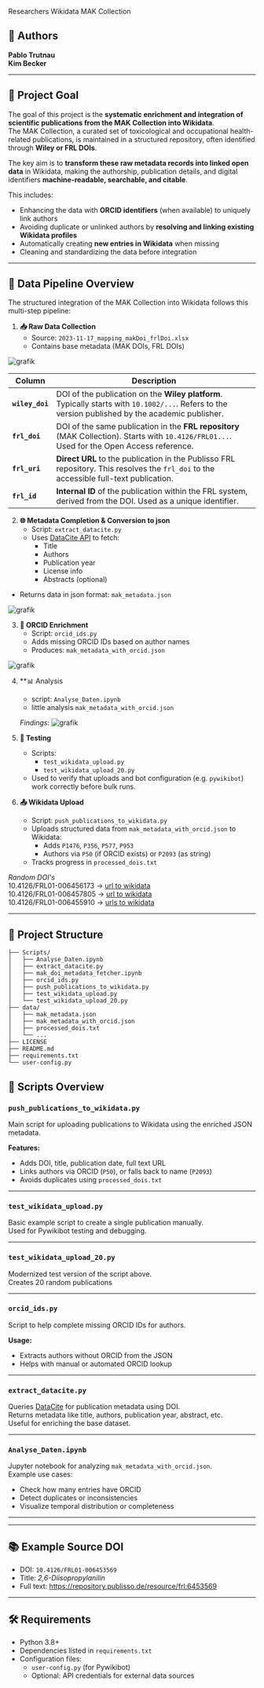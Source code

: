  Researchers Wikidata MAK Collection

## 👥 Authors  
**Pablo Trutnau**  
**Kim Becker**

---

## 🎯 Project Goal

The goal of this project is the **systematic enrichment and integration of scientific publications from the MAK Collection into Wikidata**.<br>
The MAK Collection, a curated set of toxicological and occupational health-related publications, is maintained in a structured repository, often identified through **Wiley or FRL DOIs**.  

The key aim is to **transform these raw metadata records into linked open data** in Wikidata, making the authorship, publication details, and digital identifiers **machine-readable, searchable, and citable**.

This includes:

- Enhancing the data with **ORCID identifiers** (when available) to uniquely link authors  
- Avoiding duplicate or unlinked authors by **resolving and linking existing Wikidata profiles**  
- Automatically creating **new entries in Wikidata** when missing  
- Cleaning and standardizing the data before integration  

---

## 🔄 Data Pipeline Overview

The structured integration of the MAK Collection into Wikidata follows this multi-step pipeline:

1. **📥 Raw Data Collection**
   - Source: `2023-11-17_mapping_makDoi_frlDoi.xlsx`
   - Contains base metadata (MAK DOIs, FRL DOIs)
  
 ![grafik](https://github.com/user-attachments/assets/c36d8d11-3557-430a-ba58-5ae91997334f)

 | Column       | Description                                                                                         |
|--------------|-----------------------------------------------------------------------------------------------------|
| **`wiley_doi`**  | DOI of the publication on the **Wiley platform**. Typically starts with `10.1002/...`. Refers to the version published by the academic publisher. |
| **`frl_doi`**    | DOI of the same publication in the **FRL repository** (MAK Collection). Starts with `10.4126/FRL01...`. Used for the Open Access reference. |
| **`frl_uri`**    | **Direct URL** to the publication in the Publisso FRL repository. This resolves the `frl_doi` to the accessible full-text publication. |
| **`frl_id`**     | **Internal ID** of the publication within the FRL system, derived from the DOI. Used as a unique identifier. |


  
2. **🌐 Metadata Completion & Conversion to json**
   - Script: `extract_datacite.py`
   - Uses [DataCite API](https://api.datacite.org/) to fetch:
     - Title
     - Authors
     - Publication year
     - License info
     - Abstracts (optional)
  - Returns data in json format: `mak_metadata.json`

![grafik](https://github.com/user-attachments/assets/69697874-5b59-44b9-b524-b0ab67a8b629)


3. **🧠 ORCID Enrichment**
   - Script: `orcid_ids.py`
   - Adds missing ORCID IDs based on author names
   - Produces: `mak_metadata_with_orcid.json`

![grafik](https://github.com/user-attachments/assets/59a954aa-c9f4-4a54-90ed-a9f523690282)

4. **📊 Analysis
   - script: `Analyse_Daten.ipynb`
   - little analysis `mak_metadata_with_orcid.json`

   *Findings*:
   ![grafik](https://github.com/user-attachments/assets/c863752b-4011-4208-bf2a-cc30549d6bb4)

   
6. **🧪 Testing**
   - Scripts:
     - `test_wikidata_upload.py`
     - `test_wikidata_upload_20.py`
   - Used to verify that uploads and bot configuration (e.g. `pywikibot`) work correctly before bulk runs.

7. **📤 Wikidata Upload**
   - Script: `push_publications_to_wikidata.py`
   - Uploads structured data from `mak_metadata_with_orcid.json` to Wikidata:
     - Adds `P1476`, `P356`, `P577`, `P953`
     - Authors via `P50` (if ORCID exists) or `P2093` (as string)
   - Tracks progress in `processed_dois.txt`

 *Random DOI's* <br>
10.4126/FRL01-006456173 -> [url to wikidata](https://www.wikidata.org/wiki/Q134997925) <br>
10.4126/FRL01-006457805 -> [url to wikidata](https://www.wikidata.org/wiki/Q134999826) <br>
10.4126/FRL01-006455910 -> [urls to wikidata](https://www.wikidata.org/wiki/Q134997669)

---

## 📁 Project Structure
```
├── Scripts/
│   ├── Analyse_Daten.ipynb
│   ├── extract_datacite.py
│   ├── mak_doi_metadata_fetcher.ipynb
│   ├── orcid_ids.py
│   ├── push_publications_to_wikidata.py
│   ├── test_wikidata_upload.py
│   └── test_wikidata_upload_20.py
├── data/
│   ├── mak_metadata.json
│   ├── mak_metadata_with_orcid.json
│   ├── processed_dois.txt
│   └── ...
├── LICENSE
├── README.md
├── requirements.txt
└── user-config.py
```


## 🧪 Scripts Overview

### `push_publications_to_wikidata.py`
Main script for uploading publications to Wikidata using the enriched JSON metadata.

**Features:**
- Adds DOI, title, publication date, full text URL
- Links authors via ORCID (`P50`), or falls back to name (`P2093`)
- Avoids duplicates using `processed_dois.txt`

---

### `test_wikidata_upload.py`  
Basic example script to create a single publication manually.  
Used for Pywikibot testing and debugging.

---

### `test_wikidata_upload_20.py`  
Modernized test version of the script above.  
Creates 20 random publications

---

### `orcid_ids.py`  
Script to help complete missing ORCID IDs for authors.

**Usage:**
- Extracts authors without ORCID from the JSON
- Helps with manual or automated ORCID lookup

---

### `extract_datacite.py`  
Queries [DataCite](https://api.datacite.org/) for publication metadata using DOI.  
Returns metadata like title, authors, publication year, abstract, etc.  
Useful for enriching the base dataset.

---

### `Analyse_Daten.ipynb`  
Jupyter notebook for analyzing `mak_metadata_with_orcid.json`.  
Example use cases:
- Check how many entries have ORCID
- Detect duplicates or inconsistencies
- Visualize temporal distribution or completeness

---

---

## 📚 Example Source DOI

- DOI: `10.4126/FRL01-006453569`
- Title: *2,6-Diisopropylanilin*
- Full text: https://repository.publisso.de/resource/frl:6453569

---

## 🛠️ Requirements

- Python 3.8+
- Dependencies listed in `requirements.txt`
- Configuration files:
  - `user-config.py` (for Pywikibot)
  - Optional: API credentials for external data sources

